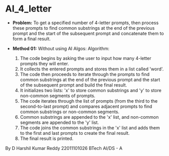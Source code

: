# **AI_4_letter**

- **Problem:** To get a specified number of 4-letter prompts, then process these prompts to find common substrings at the end of the previous prompt and the start of the subsequent prompt and concatenate them to form a final result.

- **Method 01:** Without using AI Algos:
  Algorithm:
   1. The code begins by asking the user to input how many 4-letter prompts they will enter.
   2. It collects the entered prompts and stores them in a list called 'word'.
   3. The code then proceeds to iterate through the prompts to find common substrings at the end of the previous prompt and the start of the subsequent prompt and build the final result.
   4. It initializes two lists: 'x' to store common substrings and 'y' to store non-common segments of prompts.
   5. The code iterates through the list of prompts (from the third to the second-to-last prompt) and compares adjacent prompts to find common substrings or non-common segments.
   6. Common substrings are appended to the 'x' list, and non-common segments are appended to the 'y' list.
   7. The code joins the common substrings in the 'x' list and adds them to the first and last prompts to create the final result.
   8. The final result is printed.


By 
D Harshil Kumar Reddy
22011101026
BTech AI/DS - A
